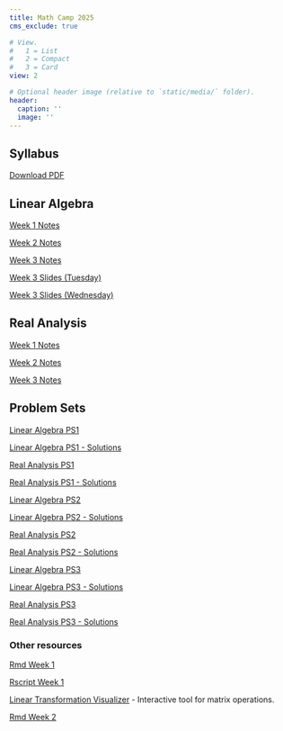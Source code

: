 ```yaml
---
title: Math Camp 2025
cms_exclude: true

# View.
#   1 = List
#   2 = Compact
#   3 = Card
view: 2

# Optional header image (relative to `static/media/` folder).
header:
  caption: ''
  image: ''
---
```


<!--- let's use directly html code here for opening new tabs  -->

## Syllabus
<!--- [Download PDF](/mathcamp/2025_MathCamp_syllabus.pdf){target="_blank"} -->
<!--- The previous one doesn't work. -->

<a href="/mathcamp/2025_MathCamp_syllabus.pdf" target="_blank">Download PDF</a> 

<!--- Yup, that structure works! -->

 ## Linear Algebra 
 
 <a href="/mathcamp/Week1_Linear_Algebra.pdf" target="_blank">Week 1 Notes</a> 
 
 <a href="/mathcamp/Week2_Linear_Algebra.pdf" target="_blank">Week 2 Notes</a>
 
 <a href="/mathcamp/Week3_Linear_Algebra.pdf" target="_blank">Week 3 Notes</a> 
 
 <a href="/mathcamp/Week3_LA_slides_Tuesday.pdf" target="_blank">Week 3 Slides (Tuesday) </a>
 
 <a href="/mathcamp/Week3_LA_slides_Wed.pdf" target="_blank">Week 3 Slides (Wednesday) </a> 
 
 
 <!---[Week 1 Notes](/mathcamp/Week1_Linear_Algebra.pdf) -->
 
 <!---[Week 2 Notes](/mathcamp/Week2_Linear_Algebra.pdf) -->
 
 <!--- [Week 3 Notes] -->
 
 
 ## Real Analysis 
 
 <a href="/mathcamp/Week1_Analysis.pdf" target="_blank">Week 1 Notes</a>  

 <a href="/mathcamp/Week2_Analysis.pdf" target="_blank">Week 2 Notes</a>
 
 <a href="/mathcamp/Week3_Analysis.pdf" target="_blank">Week 3 Notes</a>  
 
 <!--- [Week 1 Notes](/mathcamp/Week1_Analysis.pdf) 
 
 [Week 2 Notes](/mathcamp/Week2_Analysis.pdf) -->
 
 <!--- [Week 3 Notes] -->
 
 ## Problem Sets
 
 <!--- [Linear Algebra PS1](/mathcamp/PS1_LA.pdf) 
 
 [Real Analysis PS1](/mathcamp/PS1_RA.pdf) 
 
 [Linear Algebra PS2](/mathcamp/PS2_LA.pdf) 
 
 [Real Analysis PS2](/mathcamp/PS2_RA.pdf) -->
 
<a href="/mathcamp/PS1_LA.pdf" target="_blank">Linear Algebra PS1</a> 

<a href="/mathcamp/PS1_LA_Solutions.pdf" target="_blank">Linear Algebra PS1 - Solutions</a> 

<a href="/mathcamp/PS1_RA.pdf" target="_blank">Real Analysis PS1</a>  

<a href="/mathcamp/PS1_RA_Solutions.pdf" target="_blank">Real Analysis PS1 - Solutions</a>  

<a href="/mathcamp/PS2_LA.pdf" target="_blank">Linear Algebra PS2</a>  

<a href="/mathcamp/PS2_LA_Solutions.pdf" target="_blank">Linear Algebra PS2 - Solutions</a>  

<a href="/mathcamp/PS2_RA.pdf" target="_blank">Real Analysis PS2</a>

<a href="/mathcamp/PS2_RA_Solutions.pdf" target="_blank">Real Analysis PS2 - Solutions</a>

<a href="/mathcamp/PS3_LA.pdf" target="_blank">Linear Algebra PS3</a>  

<a href="/mathcamp/PS3_LA_Solutions.pdf" target="_blank">Linear Algebra PS3 - Solutions</a>  

<a href="/mathcamp/PS3_RA.pdf" target="_blank">Real Analysis PS3</a>

<a href="/mathcamp/PS3_RA_Solutions.pdf" target="_blank">Real Analysis PS3 - Solutions</a>
 
 
 ### Other resources
 
 <!---
 [Rmd Week 1](/mathcamp/R_lecture_Week1.pdf)
 
 [Rscript Week 1](/mathcamp/script1.R)
 
 [Linear Transformation Visualizer](https://shad.io/MatVis/) - Interactive tool for matrix operations.
 -->
 
 <a href="/mathcamp/R_lecture_Week1.pdf" target="_blank">Rmd Week 1</a>  

<a href="/mathcamp/script1.R" target="_blank">Rscript Week 1</a>  

<a href="https://shad.io/MatVis/" target="_blank">Linear Transformation Visualizer</a> - Interactive tool for matrix operations.  

<a href="/mathcamp/weather_flights_NYC.html" target="_blank">Rmd Week 2</a>



